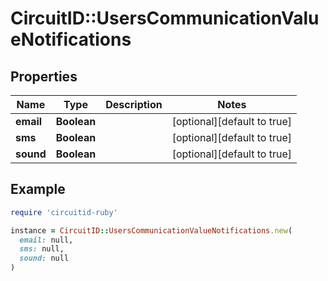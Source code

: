 # CircuitID::UsersCommunicationValueNotifications

## Properties

| Name | Type | Description | Notes |
| ---- | ---- | ----------- | ----- |
| **email** | **Boolean** |  | [optional][default to true] |
| **sms** | **Boolean** |  | [optional][default to true] |
| **sound** | **Boolean** |  | [optional][default to true] |

## Example

```ruby
require 'circuitid-ruby'

instance = CircuitID::UsersCommunicationValueNotifications.new(
  email: null,
  sms: null,
  sound: null
)
```

